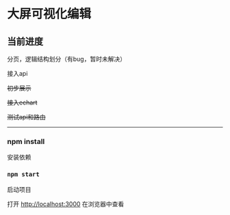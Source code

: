 # 大屏可视化编辑

## 当前进度
分页，逻辑结构划分（有bug，暂时未解决）

接入api

~~初步展示~~

~~接入echart~~

~~测试api和路由~~


---
### npm install
安装依赖

### `npm start`
启动项目

打开 [http://localhost:3000](http://localhost:3000) 在浏览器中查看

